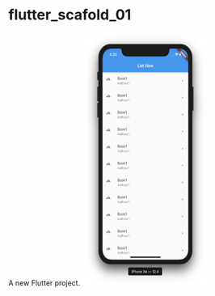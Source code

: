 # flutter_scafold_01

A new Flutter project.
<img src="https://github.com/iabhishek3/flutter-card-list-view/blob/master/listwith-local-data%20copy%202.png"
height="500" width="250" alt="flutter screen page"/>

